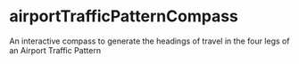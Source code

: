 # airportTrafficPatternCompass
An interactive compass to generate the headings of travel in the four legs of an Airport Traffic Pattern
